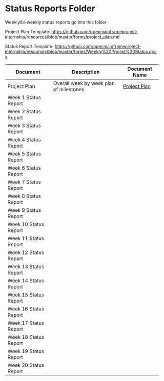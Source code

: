 # Status Reports Folder
Weekly/bi-weekly status reports go into this folder

Project Plan Template: https://github.com/openmainframeproject-internship/resources/blob/master/forms/project_plan.md

Status Report Template: https://github.com/openmainframeproject-internship/resources/blob/master/forms/Weekly%20Project%20Status.docx

| Document | Description | Document Name |
|---|---|---|
| Project Plan | Overall week by week plan of milestones | [Project Plan](https://github.com/openmainframeproject-internship/Zowe-Desktop-Application-State-Persistence-Mechanism/blob/master/Status%20Reports/Project%20Plan.pdf) |
| Week 1 Status Report | | | 
| Week 2 Status Report | | |
| Week 3 Status Report | | |
| Week 4 Status Report | | |
| Week 5 Status Report | | |
| Week 6 Status Report | | |
| Week 7 Status Report | | |
| Week 8 Status Report | | |
| Week 9 Status Report | | |
| Week 10 Status Report | | |
| Week 11 Status Report | | |
| Week 12 Status Report | | |
| Week 13 Status Report | | |
| Week 14 Status Report | | |
| Week 15 Status Report | | |
| Week 16 Status Report | | |
| Week 17 Status Report | | |
| Week 18 Status Report | | |
| Week 19 Status Report | | |
| Week 20 Status Report | | |

